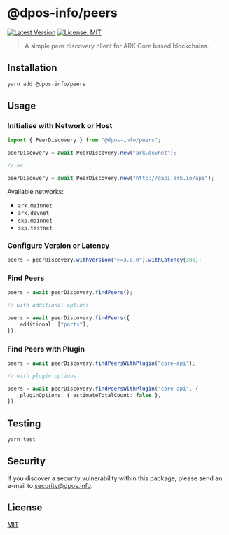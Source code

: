 # @dpos-info/peers

[![Latest Version](https://badgen.now.sh/npm/v/@dpos-info/peers)](https://www.npmjs.com/package/@dpos-info/peers)
[![License: MIT](https://badgen.now.sh/badge/license/MIT/green)](https://opensource.org/licenses/MIT)

> A simple peer discovery client for ARK Core based blockchains.

## Installation

```bash
yarn add @dpos-info/peers
```

## Usage

### Initialise with Network or Host

```ts
import { PeerDiscovery } from "@dpos-info/peers";

peerDiscovery = await PeerDiscovery.new("ark.devnet");

// or

peerDiscovery = await PeerDiscovery.new("http://dapi.ark.io/api");
```

Available networks:

- `ark.mainnet`
- `ark.devnet`
- `sxp.mainnet`
- `sxp.testnet`

### Configure Version or Latency

```ts
peers = peerDiscovery.withVersion(">=3.0.0").withLatency(300);
```

### Find Peers

```ts
peers = await peerDiscovery.findPeers();

// with additional options

peers = await peerDiscovery.findPeers({
	additional: ["ports"],
});
```

### Find Peers with Plugin

```ts
peers = await peerDiscovery.findPeersWithPlugin("core-api");

// with plugin options

peers = await peerDiscovery.findPeersWithPlugin("core-api", {
	pluginOptions: { estimateTotalCount: false },
});
```

## Testing

```bash
yarn test
```

## Security

If you discover a security vulnerability within this package, please send an e-mail to security@dpos.info.

## License

[MIT](LICENSE)
